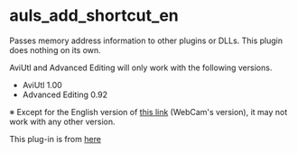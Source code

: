 # auls_add_shortcut_en

Passes memory address information to other plugins or DLLs.
This plugin does nothing on its own.

AviUtl and Advanced Editing will only work with the following versions.

*  AviUtl   1.00
*  Advanced Editing 0.92

※ Except for the English version of [this link](https://hapsung.tistory.com/24) (WebCam's version), it may not work with any other version.


This plug-in is from [here](https://auls.client.jp/)
